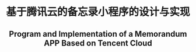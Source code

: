 <h1 align="center">基于腾讯云的备忘录小程序的设计与实现</h1>
<h2 align="center">Program and Implementation of a Memorandum APP Based on Tencent Cloud</h2>
